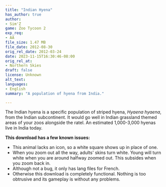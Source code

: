 ```yaml
---
title: "Indian Hyena"
has_author: true
author: 
- Sim'Z
game: Zoo Tycoon 2
exp_req: 
- AA
file_size: 1.47 MB
file_date: 2012-08-30
orig_rel_date: 2012-03-24
date: 2023-11-15T16:30:46-08:00
orig_rel_at: 
- Northern Skies
draft: false
license: Unknown
alt_text: 
languages:
- English
summary: "A population of hyena from India."

---
```


The Indian hyena is a specific population of striped hyena, *Hyaena hyaena*, from the Indian subcontinent. It would go well in Indian grassland themed areas of your zoos alongside the ratel. An estimated 1,000-3,000 hyenas live in India today.


**This download has a few known issues:**

- This animal lacks an icon, so a white square shows up in place of one.
- When you zoom out all the way, adults' skins turn white. Young will turn white when you are around halfway zoomed out. This subsides when you zoom back in.
- Although not a bug, it only has lang files for French.
- Otherwise this download is completely functional. Nothing is too obtrusive and its gameplay is without any problems.